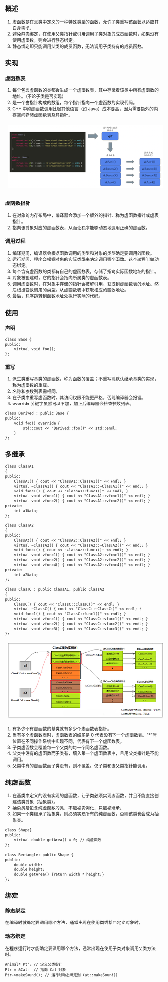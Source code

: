## 概述
1. 虚函数是在父类中定义的一种特殊类型的函数，允许子类重写该函数以适应其自身需求。
2. 避免静态绑定，在使用父类指针或引用调用子类对象的成员函数时，如果没有使用虚函数，则会进行静态绑定。
3. 静态绑定即只能调用父类的成员函数，无法调用子类特有的成员函数。

## 实现
### 虚函数表
1. 每个包含虚函数的类都会生成一个虚函数表，其中存储着该类中所有虚函数的地址。（不论子类是否实现）
2. 是一个由指针构成的数组，每个指针指向一个虚函数的实现代码。
3. C++ 中的虚函数调用比起其他语言（如 Java）成本要高，因为需要额外的内存空间存储虚函数表及其指针。
<img src="../../../pic/C-Lang/C++/Class/virtual_table.png" style="width:600px;padding:10px;"/>

### 虚函数指针
1. 在对象的内存布局中，编译器会添加一个额外的指针，称为虚函数指针或虚表指针。
2. 指向该对象对应的虚函数表，从而让程序能够动态地调用正确的虚函数。
### 调用过程
1. 编译期间，编译器会根据函数调用的类型和对象的类型确定要调用的函数。
2. 运行期间，程序会根据对象的实际类型来决定调用哪个函数。这个过程叫做动态绑定。
3. 每个含有虚函数的类都有自己的虚函数表，存储了指向实际函数地址的指针。
4. 对象被创建时，它的指针会指向所属类的虚函数表。
5. 调用虚函数时，在对象中存储的指针会被解引用，获取到虚函数表的地址。然后根据函数调用的类型，从虚函数表中获取相应的函数地址。
6. 最后，程序跳转到函数地址处执行实际的代码。

## 使用
### 声明
```
class Base {
public:
    virtual void foo();
};
```
### 重写
1. 派生类重写基类的虚函数，称为函数的覆盖；不重写则默认继承基类的实现，称为虚函数的重载。
2. 名称和参数列表需相同。
3. 在子类中重写虚函数时，其访问权限不能更严格，否则编译器会报错。
4. override 关键字虽然可以不加，加上后编译器会检查参数列表。
```
class Derived : public Base {
public:
    void foo() override {
        std::cout << "Derived::foo()" << std::endl;
    }
};
```

## 多继承
```
class ClassA1
{
public:
	ClassA1() { cout << "ClassA1::ClassA1()" << endl; }
	virtual ~ClassA1() { cout << "ClassA1::~ClassA1()" << endl; }
	void func1() { cout << "ClassA1::func1()" << endl; }
	virtual void vfunc1() { cout << "ClassA1::vfunc1()" << endl; }
	virtual void vfunc2() { cout << "ClassA1::vfunc2()" << endl; }
private:
	int a1Data;
};

class ClassA2
{
public:
	ClassA2() { cout << "ClassA2::ClassA2()" << endl; }
	virtual ~ClassA2() { cout << "ClassA2::~ClassA2()" << endl; }
	void func1() { cout << "ClassA2::func1()" << endl; }
	virtual void vfunc1() { cout << "ClassA2::vfunc1()" << endl; }
	virtual void vfunc2() { cout << "ClassA2::vfunc2()" << endl; }
	virtual void vfunc4() { cout << "ClassA2::vfunc4()" << endl; }
private:
	int a2Data;
};

class ClassC : public ClassA1, public ClassA2
{
public:
	ClassC() { cout << "ClassC::ClassC()" << endl; }
	virtual ~ClassC() { cout << "ClassC::~ClassC()" << endl; }
	void func1() { cout << "ClassC::func1()" << endl; }
	virtual void vfunc1() { cout << "ClassC::vfunc1()" << endl; }
	virtual void vfunc2() { cout << "ClassC::vfunc2()" << endl; }
	virtual void vfunc3() { cout << "ClassC::vfunc3()" << endl; }
};
```
<img src="../../../pic/C-Lang/C++/Class/virtual_multiple_inheritance.png" style="width:600px;padding:10px;"/>

1. 有多少个有虚函数的基类就有多少个虚函数表指针。
2. 当有多个虚函数表时，虚函数表的结尾是 0 代表没有下一个虚函数表。"*"号位置在不同操作系统中实现不同，代表有下一个虚函数表。
3. 子类虚函数会覆盖每一个父类的每一个同名虚函数。
4. 父类中没有的虚函数而子类有，填入第一个虚函数表中，且用父类指针是不能调用。
5. 父类中有的虚函数而子类没有，则不覆盖。仅子类和该父类指针能调用。

## 纯虚函数
1. 在基类中定义的没有实现的虚函数，让子类必须实现该函数，并且不能直接创建该类对象（抽象类）。
2. 抽象类是包含纯虚函数的类，不能被实例化，只能被继承。
3. 如果一个类继承了抽象类，则必须实现所有的纯虚函数，否则该类也会成为抽象类。
```
class Shape{
public:
    virtual double getArea() = 0; // 纯虚函数
};

class Rectangle: public Shape {
public:
    double width;
    double height;
    double getArea() {return width * height;}
};
```
## 绑定
### 静态绑定
在编译时就确定要调用哪个方法，通常出现在使用类或接口定义对象时。
### 动态绑定
在程序运行时才能确定要调用哪个方法，通常出现在使用子类对象调用父类方法时。
```
Animal* Ptr; // 定义父类指针
Ptr = &Cat;  // 指向 Cat 对象
Ptr->makeSound(); // 运行时动态绑定到 Cat::makeSound()
```
